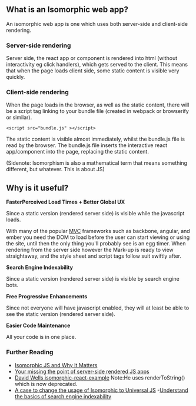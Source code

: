 ## What is an Isomorphic web app?

An isomorphic web app is one which uses both server-side and client-side rendering.

### Server-side rendering

Server side, the react app or component is rendered into html (without interactivity eg click handlers), which gets served to the client. This means that when the page loads client side, some static content is visible very quickly.

### Client-side rendering

When the page loads in the browser, as well as the static content, there will be a script tag linking to your bundle file (created in webpack or browserify or similar).
```
<script src="bundle.js" ></script>
```
The static content is visible almost immediately, whilst the bundle.js file is read by the browser. The bundle.js file inserts the interactive react app/component into the page, replacing the static content.

(Sidenote: Isomorphism is also a mathematical term that means something different, but whatever. This is about JS)

## Why is it useful?

**FasterPerceived Load Times + Better Global UX**

Since a static version (rendered server side) is visible while the javascript loads. 

With many of the popular [MVC](https://developer.chrome.com/apps/app_frameworks) frameworks such as backbone, angular, and ember you need the DOM to load before the user can start viewing or using the site, until then the only thing you'll probably see is an egg timer. When rendering from the server side however the Mark-up is ready to view straightaway, and the style sheet and script tags follow suit swiftly after. 

**Search Engine Indexability**

Since a static version (rendered server side) is visible by search engine bots.

**Free Progressive Enhancements**

Since not everyone will have javascript enabled, they will at least be able to see the static version (rendered server side).

**Easier Code Maintenance**

All your code is in one place.

### Further Reading 
- [Isomorphic JS and Why It Matters](https://strongloop.com/strongblog/node-js-react-isomorphic-javascript-why-it-matters)
- [Your missing the point of server-side rendered JS apps](http://tomdale.net/2015/02/youre-missing-the-point-of-server-side-rendered-javascript-apps/)
- [David Wells isomorphic-react-example](https://github.com/DavidWells/isomorphic-react-example) Note:He uses renderToString() which is now deprecated.
- [A case to change the usage of Isomorphic to Universal JS](https://medium.com/@mjackson/universal-javascript-4761051b7ae9)
-[Understand the basics of search engine indexability](https://moz.com/beginners-guide-to-seo/basics-of-search-engine-friendly-design-and-development)

